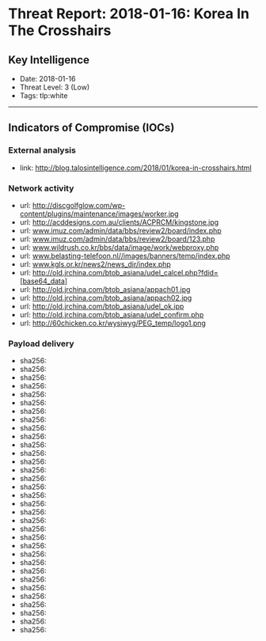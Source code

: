 # Threat Report: 2018-01-16: Korea In The Crosshairs


## Key Intelligence
* Date: 2018-01-16
* Threat Level: 3 (Low)
* Tags: tlp:white

---

## Indicators of Compromise (IOCs)
### External analysis
* link: http://blog.talosintelligence.com/2018/01/korea-in-crosshairs.html

### Network activity
* url: http://discgolfglow.com/wp-content/plugins/maintenance/images/worker.jpg
* url: http://acddesigns.com.au/clients/ACPRCM/kingstone.jpg
* url: www.imuz.com/admin/data/bbs/review2/board/index.php
* url: www.imuz.com/admin/data/bbs/review2/board/123.php
* url: www.wildrush.co.kr/bbs/data/image/work/webproxy.php
* url: www.belasting-telefoon.nl//images/banners/temp/index.php
* url: www.kgls.or.kr/news2/news_dir/index.php
* url: http://old.jrchina.com/btob_asiana/udel_calcel.php?fdid=[base64_data]
* url: http://old.jrchina.com/btob_asiana/appach01.jpg
* url: http://old.jrchina.com/btob_asiana/appach02.jpg
* url: http://old.jrchina.com/btob_asiana/udel_ok.ipp
* url: http://old.jrchina.com/btob_asiana/udel_confirm.php
* url: http://60chicken.co.kr/wysiwyg/PEG_temp/logo1.png

### Payload delivery
* sha256: <sha256>
* sha256: <sha256>
* sha256: <sha256>
* sha256: <sha256>
* sha256: <sha256>
* sha256: <sha256>
* sha256: <sha256>
* sha256: <sha256>
* sha256: <sha256>
* sha256: <sha256>
* sha256: <sha256>
* sha256: <sha256>
* sha256: <sha256>
* sha256: <sha256>
* sha256: <sha256>
* sha256: <sha256>
* sha256: <sha256>
* sha256: <sha256>
* sha256: <sha256>
* sha256: <sha256>
* sha256: <sha256>
* sha256: <sha256>
* sha256: <sha256>
* sha256: <sha256>
* sha256: <sha256>
* sha256: <sha256>
* sha256: <sha256>
* sha256: <sha256>
* sha256: <sha256>
* sha256: <sha256>
* sha256: <sha256>
* sha256: <sha256>
* sha256: <sha256>
